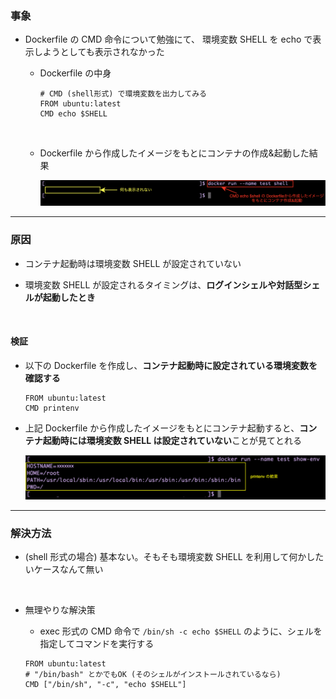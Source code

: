 ### 事象

- Dockerfile の CMD 命令について勉強にて、 環境変数 SHELL を echo で表示しようとしても表示されなかった

    - Dockerfile の中身

        ```docker
        # CMD (shell形式) で環境変数を出力してみる
        FROM ubuntu:latest
        CMD echo $SHELL
        ```
    
    <br>

    - Dockerfile から作成したイメージをもとにコンテナの作成&起動した結果

        <img src="./img/Issue-Dockerfile-CMD-SHELL_1.svg" />

---

### 原因

- コンテナ起動時は環境変数 SHELL が設定されていない

- 環境変数 SHELL が設定されるタイミングは、**ログインシェルや対話型シェルが起動したとき**

<br>

#### 検証

- 以下の Dockerfile を作成し、**コンテナ起動時に設定されている環境変数を確認する**

    ```docker
    FROM ubuntu:latest
    CMD printenv
    ```

- 上記 Dockerfile から作成したイメージをもとにコンテナ起動すると、**コンテナ起動時には環境変数 SHELL は設定されていない**ことが見てとれる

    <img src=".//img/Issue-Dockerfile-CMD-SHELL_2.svg" />



---

### 解決方法

- (shell 形式の場合) 基本ない。そもそも環境変数 SHELL を利用して何かしたいケースなんて無い

<br>

- 無理やりな解決策
    - exec 形式の CMD 命令で `/bin/sh -c echo $SHELL` のように、シェルを指定してコマンドを実行する

    ```docker
    FROM ubuntu:latest
    # "/bin/bash" とかでもOK (そのシェルがインストールされているなら)
    CMD ["/bin/sh", "-c", "echo $SHELL"]
    ```